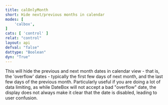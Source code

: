 ```yaml
---
title: calOnlyMonth
short: Hide next/previous months in calendar
modes: [
	'calbox',
]
cats: [ 'control' ]
relat: "control"
layout: api
defval: "false"
dattype: "Boolean"
dyn: "True"
---
```


This will hide the previous and next month dates in calendar view - that is, 
the 'overflow' dates - typically the first few days of next month, and the 
last few days of the previous month.  Particularly useful if you are doing a lot 
of data limiting, as while DateBox will not accept a bad "overflow" date, the display
does not always make it clear that the date is disabled, leading to user confusion.
